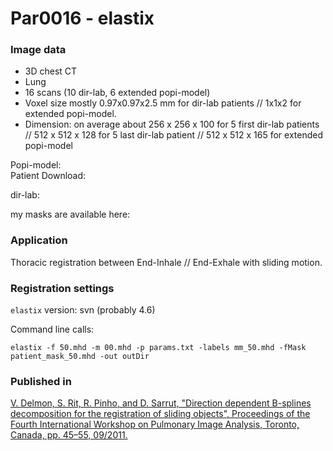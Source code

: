 # Par0016 - elastix

###  Image data

* 3D chest CT
* Lung
* 16 scans (10 dir-lab, 6 extended popi-model)
* Voxel size mostly 0.97x0.97x2.5 mm for dir-lab patients // 1x1x2 for extended popi-model.
* Dimension: on average about 256 x 256 x 100 for 5 first dir-lab patients // 512 x 512 x 128 for 5 last dir-lab patient // 512 x 512 x 165 for extended popi-model

Popi-model:    
Patient Download:

dir-lab:

my masks are available here:

###  Application

Thoracic registration between End-Inhale // End-Exhale with sliding motion.

###  Registration settings

`elastix` version: svn (probably 4.6)

Command line calls:


    elastix -f 50.mhd -m 00.mhd -p params.txt -labels mm_50.mhd -fMask patient_mask_50.mhd -out outDir


###  Published in

[V. Delmon, S. Rit, R. Pinho, and D. Sarrut, "Direction dependent B-splines decomposition for the registration of sliding objects", Proceedings of the Fourth International Workshop on Pulmonary Image Analysis, Toronto, Canada, pp. 45–55, 09/2011.][1]

[1]: http://www.creatis.insa-lyon.fr/site/en/publications/DELM-11
